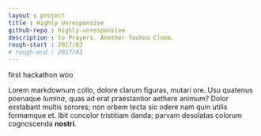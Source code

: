 ```yaml
---
layout : project
title : Highly Unresponsive
github-repo : highly-unresponsive
description : to Prayers. Another Touhou Clone.
rough-start : 2017/03
# rough-end : 2017/03
---
```


first hackathon woo

Lorem markdownum collo, dolore clarum figuras, mutari ore. Usu quatenus poenaque
*lumina*, quas ad erat praestantior aethere animum? Dolor exstabant multis
sorores; non orbem tecta sic odere nam quin utilis formamque et. Ibit concolor
tristitiam danda; parvam desolatas colorum cognoscenda **nostri**.
